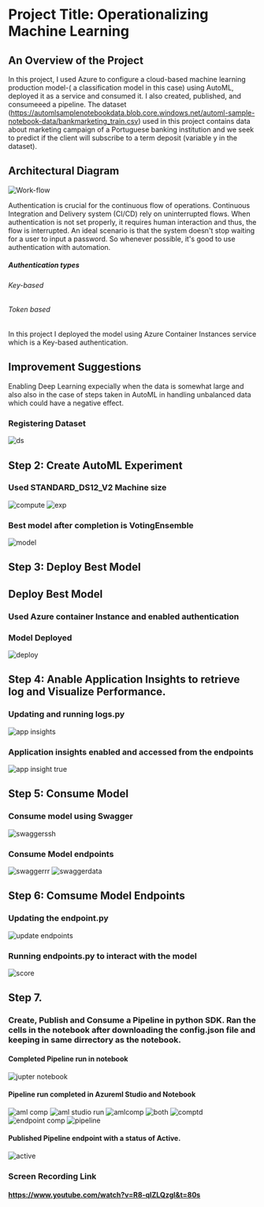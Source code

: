 # Project Title: Operationalizing Machine Learning  


## An Overview of the Project
In this project, I used Azure to configure a cloud-based machine learning production model-( a classification model in this case) using AutoML, deployed it as a service and consumed it. I also created, published, and consumeeed a pipeline.
The dataset (https://automlsamplenotebookdata.blob.core.windows.net/automl-sample-notebook-data/bankmarketing_train.csv) used in this project contains data about marketing campaign of a Portuguese banking institution and we seek to predict if the client will subscribe to a term deposit (variable y in the dataset).


## Architectural Diagram 
![Work-flow](https://user-images.githubusercontent.com/65784601/105206319-86108500-5b46-11eb-948e-5d21e3086e94.png)


Authentication is crucial for the continuous flow of operations. Continuous Integration and Delivery system (CI/CD) rely on uninterrupted flows. When authentication is not set properly, it requires human interaction and thus, the flow is interrupted. An ideal scenario is that the system doesn't stop waiting for a user to input a password. So whenever possible, it's good to use authentication with automation.
##### Authentication types
###### Key-based
###### Token based
In this project I deployed the model using Azure Container Instances service which is a Key-based authentication.

## Improvement Suggestions

Enabling Deep Learning expecially when the data is somewhat large and also also in the case of steps taken in AutoML in handling unbalanced data which could have a negative effect.


### Registering Dataset

![ds](https://user-images.githubusercontent.com/65784601/105841054-534a0f00-5fd4-11eb-9f1b-61f5b61b95bd.png)



## Step 2: Create AutoML Experiment
### Used STANDARD_DS12_V2 Machine size


![compute](https://user-images.githubusercontent.com/65784601/105841055-534a0f00-5fd4-11eb-9955-8485ce9e1781.png)
![exp](https://user-images.githubusercontent.com/65784601/105842375-5ba34980-5fd6-11eb-8a88-0ed021a06a0f.png)



### Best model after completion is VotingEnsemble


![model](https://user-images.githubusercontent.com/65784601/105841121-6e1c8380-5fd4-11eb-9892-d56b0507d760.png)

## Step 3: Deploy Best Model
## Deploy Best Model

### Used Azure container Instance and enabled authentication


### Model Deployed
![deploy](https://user-images.githubusercontent.com/65784601/105841154-7b397280-5fd4-11eb-9b1c-8aa18b961757.png)

## Step 4: Anable Application Insights to retrieve log and  Visualize Performance.
### Updating and running logs.py
![app insights](https://user-images.githubusercontent.com/65784601/105841250-9ad09b00-5fd4-11eb-893b-28b919c091d5.png)

### Application insights enabled and accessed from the endpoints
![app insight true](https://user-images.githubusercontent.com/65784601/105841253-9c01c800-5fd4-11eb-90e9-1c606e4335d0.png)


## Step 5: Consume Model
###  Consume model using Swagger


![swaggerssh](https://user-images.githubusercontent.com/65784601/105841311-b0de5b80-5fd4-11eb-8afe-5793e361b5a0.png)

### Consume Model endpoints

![swaggerrr](https://user-images.githubusercontent.com/65784601/105841334-b8056980-5fd4-11eb-92ab-eecb671c4f1b.png)
![swaggerdata](https://user-images.githubusercontent.com/65784601/105841345-bd62b400-5fd4-11eb-8a75-c39c3bdff8ec.png)

## Step 6: Comsume Model Endpoints
### Updating the endpoint.py

![update endpoints](https://user-images.githubusercontent.com/65784601/105845234-bb9bef00-5fda-11eb-9b2e-3b8d640ca92c.png)




### Running endpoints.py to interact with the model
![score](https://user-images.githubusercontent.com/65784601/105842352-50e8b480-5fd6-11eb-83f9-217765a86575.png)
## Step 7.

### Create, Publish and Consume a Pipeline in python SDK. Ran the cells in the notebook after downloading the config.json file and keeping in same dirrectory as the notebook.

#### Completed Pipeline run in notebook

![jupter notebook](https://user-images.githubusercontent.com/65784601/105216694-308ea500-5b53-11eb-82a2-606003a3aab6.png)

#### Pipeline run completed in Azureml Studio and Notebook
![aml comp](https://user-images.githubusercontent.com/65784601/106018122-7e5e5c80-60c1-11eb-8ad5-08ff4c73e0b6.png)
![aml studio run](https://user-images.githubusercontent.com/65784601/106018139-81594d00-60c1-11eb-8579-fbcb00fc4f80.png)
![amlcomp](https://user-images.githubusercontent.com/65784601/106018152-85856a80-60c1-11eb-8492-ca3216bfd7da.png)
![both](https://user-images.githubusercontent.com/65784601/106018160-86b69780-60c1-11eb-9fcd-f151036a8b41.png)
![comptd](https://user-images.githubusercontent.com/65784601/106018170-88805b00-60c1-11eb-9a50-718f793977c2.png)
![endpoint comp](https://user-images.githubusercontent.com/65784601/106018184-8cac7880-60c1-11eb-9fde-684cb4cfdf91.png)
![pipeline](https://user-images.githubusercontent.com/65784601/106018192-8ddda580-60c1-11eb-910e-761cc75ac3c2.png)
#### Published Pipeline endpoint with a status of Active.

![active](https://user-images.githubusercontent.com/65784601/106018202-903fff80-60c1-11eb-9498-9e46df56baff.png)

### Screen Recording Link
#### https://www.youtube.com/watch?v=R8-qIZLQzgI&t=80s


